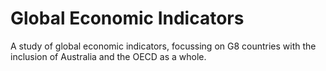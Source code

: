 # Global Economic Indicators
 A study of global economic indicators, focussing on G8 countries with the inclusion of Australia and the OECD as a whole.

